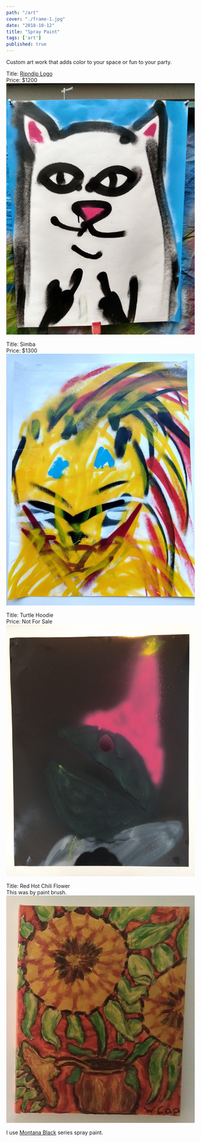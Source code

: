 ```yaml
---
path: "/art"
cover: "./frame-1.jpg"
date: "2018-10-12"
title: "Spray Paint"
tags: ['art']
published: true
---
```

    
<!-- That crypto candy.                                                                                                   -->

Custom art work that adds color to your space or fun to your party.    

Title: [Ripndip Logo](https://www.ripndipclothing.com/)  
Price: $1200  
![Simba](./ripndip-logo-1.jpg)

Title: Simba  
Price: $1300
![Simba](./simba-1.jpg)

Title: Turtle Hoodie  
Price: Not For Sale
![TurtleHoodie](./turtle-hoodie.jpg)

Title: Red Hot Chili Flower  
This was by paint brush.
![Red Hot Chili Flower](./red-hot-chili-flower-2.jpg)

I use [Montana Black](https://www.montana-cans.com/en/spray-cans/montana-spray-paint/black-50ml-600ml-graffiti-paint/) series spray paint.
